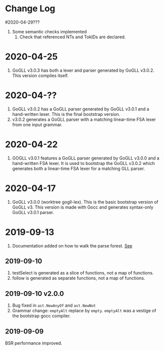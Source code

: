 # Change Log

#2020-04-29???
1. Some semantic checks implemented
	1. Check that referenced NTs and TokIDs are declared.

# 2020-04-25
1. GoGLL v3.0.3 has both a lexer and parser generated by GoGLL v3.0.2. This version compiles itself.

# 2020-04-??
1. GoGLL v3.0.2 has a GoGLL parser generated by GoGLL v3.0.1 and a hand-written lexer. This is the final bootstrap version.
1. v3.0.2 generates a GoGLL parser with a matching linear-time FSA lexer from one input grammar.

# 2020-04-22
1. GOGLL v3.0.1 features a GoGLL parser generated by GoGLL v3.0.0 and a hand-written
FSA lexer. It is used to bootstrap the GoGLL v3.0.2 which generates both a linear-time FSA 
lexer for a matching GLL parser.

# 2020-04-17 
1. GoGLL v3.0.0 (worktree gogll-lex). This is the basic bootstrap version of GoGLL v3. 
This version is made with Gocc and generates syntax-only GoGLL v3.0.1 parser.

# 2019-09-13
1. Documentation added on how to walk the parse forest. [See](doc/bsr/bsr.md)

## 2019-09-10
1. testSelect is generated as a slice of functions, not a map of functions.
1. follow is generated as separate functions, not a map of functions.

## 2019-09-10 v2.0.0
1. Bug fixed in `ast.NewAnyOf` and `ast.NewNot`
1. Grammar change: `emptyAlt` replace by `empty`. `emptyAlt` was a vestige of 
the bootstrap gocc compiler.

## 2019-09-09
BSR performance improved. 